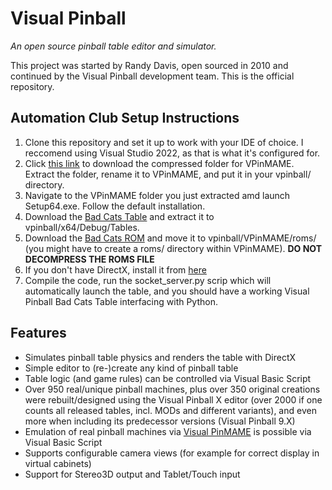 # Visual Pinball

*An open source pinball table editor and simulator.*

This project was started by Randy Davis, open sourced in 2010 and continued by the Visual Pinball development team. This is the official repository.

## Automation Club Setup Instructions
1) Clone this repository and set it up to work with your IDE of choice. I reccomend using Visual Studio 2022, as that is what it's configured for.
2) Click [this link](https://github.com/vpinball/pinmame/releases/download/v3.4-336-cb9701e/Main.Download.-.VPinMAME34_Minimal.zip) to download the compressed folder for VPinMAME. Extract the folder, rename it to VPinMAME, and put it in your vpinball/ directory.
3) Navigate to the VPinMAME folder you just extracted amd launch Setup64.exe. Follow the default installation.
4) Download the [Bad Cats Table](https://drive.google.com/file/d/14720LJ2FxGfDSd7bel5x97ney5mURGKs/view?usp=sharing) and extract it to vpinball/x64/Debug/Tables.
5) Download the [Bad Cats ROM](https://drive.google.com/file/d/18Aouh4Xikq9UkjnP9975L49STgszuUSm/view?usp=sharing) and move it to vpinball/VPinMAME/roms/ (you might have to create a roms/ directory within VPinMAME). **DO NOT DECOMPRESS THE ROMS FILE**
6) If you don't have DirectX, install it from [here](https://www.microsoft.com/en-us/download/details.aspx?id=35)
7) Compile the code, run the socket_server.py scrip which will automatically launch the table, and you should have a working Visual Pinball Bad Cats Table interfacing with Python. 



## Features

- Simulates pinball table physics and renders the table with DirectX
- Simple editor to (re-)create any kind of pinball table
- Table logic (and game rules) can be controlled via Visual Basic Script
- Over 950 real/unique pinball machines, plus over 350 original creations were rebuilt/designed using the Visual Pinball X editor (over 2000 if one counts all released tables, incl. MODs and different variants), and even more when including its predecessor versions (Visual Pinball 9.X)
- Emulation of real pinball machines via [Visual PinMAME](https://github.com/vpinball/pinmame) is possible via Visual Basic Script
- Supports configurable camera views (for example for correct display in virtual cabinets)
- Support for Stereo3D output and Tablet/Touch input
